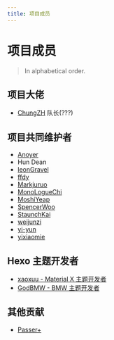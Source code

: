 ```yaml
---
title: 项目成员
---
```


# 项目成员


> In alphabetical order.

## 项目大佬

- [ChungZH](https://chungzh.cn/) 队长(???)

## 项目共同维护者

- [Anoyer](https://anoyer.cn/)
- Hun Dean
- [leonGravel](https://leongravel.com/)
- [ffdy](https://ffdy.github.io/)
- [Markjuruo](https://markjuruo.ooo/) 
- [MonoLogueChi](https://www.xxwhite.com/)
- [MoshiYeap](https://MoshiYeap.github.io/)
- [SpencerWoo](https://spencerwoo.com/)
- [StaunchKai](https://staunchkai.com/)
- [weijunzi](https://weijunzii.github.io/)
- [yi-yun](https://yi-yun.github.io/)
- [yixiaomie](https://daiwen.me/)

## Hexo 主题开发者

- [xaoxuu - Material X 主题开发者](https://xaoxuu.com/wiki/material-x/)
- [GodBMW - BMW 主题开发者](https://godbmw.com/)

## 其他贡献

- [Passer+](http://www.wrpotter.com)
